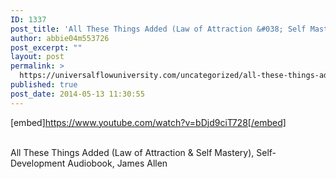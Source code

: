```yaml
---
ID: 1337
post_title: 'All These Things Added (Law of Attraction &#038; Self Mastery), Self-Development , James Allen'
author: abbie04m553726
post_excerpt: ""
layout: post
permalink: >
  https://universalflowuniversity.com/uncategorized/all-these-things-added-law-of-attraction-self-mastery-self-development-james-allen/
published: true
post_date: 2014-05-13 11:30:55
---
```

[embed]https://www.youtube.com/watch?v=bDjd9ciT728[/embed]</br></br>
<p>All These Things Added (Law of Attraction & Self Mastery), Self-Development Audiobook, James Allen</p>